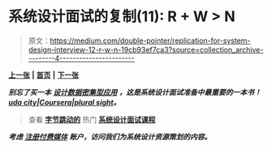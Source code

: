 # 系统设计面试的复制(11): R + W > N

> 原文：<https://medium.com/double-pointer/replication-for-system-design-interview-12-r-w-n-19cb93ef7ca3?source=collection_archive---------4----------------------->

[**上一张**](https://bit.ly/3qSXUpt) **|** [**首页**](https://bit.ly/3tVGgRY) **|** [**下一张**](https://bit.ly/3nOOkli)

***别忘了买一本*** [***设计数据密集型应用***](https://amzn.to/3HWOSPm) ***，这是系统设计面试准备中最重要的一本书！***[***uda city***](https://bit.ly/3JIpvl4)***|***[***Coursera***](https://imp.i384100.net/zaYBB0)***|***[***plural sight***](https://pluralsight.pxf.io/Ao7GGK)***。***

> 查看 [**字节跳动的**](https://bytebytego.com?fpr=datajek34) 热门 [**系统设计面试课程**](https://bytebytego.com?fpr=datajek34)

***考虑*** [***注册付费媒体***](https://bit.ly/3LNjPXB) ***账户，访问我们为系统设计资源策划的内容。***